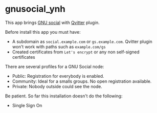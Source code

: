 # gnusocial_ynh

This app brings [GNU social](https://gnu.io/social/) with [Qvitter](https://git.gnu.io/h2p/Qvitter) plugin.

Before install this app you must have:

- A subdomain as ```social.example.com``` or ```gs.example.com```. Qvitter plugin won't work with paths such as ```example.com/gs```
- Created certificates from ```Let's encrypt``` or any non self-signed certificates

There are several profiles for a GNU Social node:

- Public:  Registration for everybody is enabled.
- Community: Ideal for a smalls groups. No open registration available.
- Private: Nobody outside could see the node.

Be patient. So far this installation doesn't do the following:

- Single Sign On



